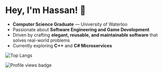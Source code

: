 <h1 align="left">Hey, I'm Hassan! 👋</h1>

- **Computer Science Graduate** — University of Waterloo  
- Passionate about **Software Engineering and Game Development**  
- Driven by crafting **elegant, reusable, and maintainable software** that solves real-world problems  
- Currently exploring **C++** and **C# Microservices**

![Top Langs](https://github-readme-stats.vercel.app/api/top-langs/?username=kuromaple&layout=compact&theme=dark)

<p align="left"> 
  <img 
    src="https://komarev.com/ghpvc/?username=kuromaple&label=Profile%20Views&color=0e75b6&style=flat" 
    alt="Profile views badge" 
  /> 
</p>
